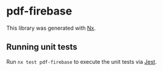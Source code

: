 # pdf-firebase

This library was generated with [Nx](https://nx.dev).

## Running unit tests

Run `nx test pdf-firebase` to execute the unit tests via [Jest](https://jestjs.io).

